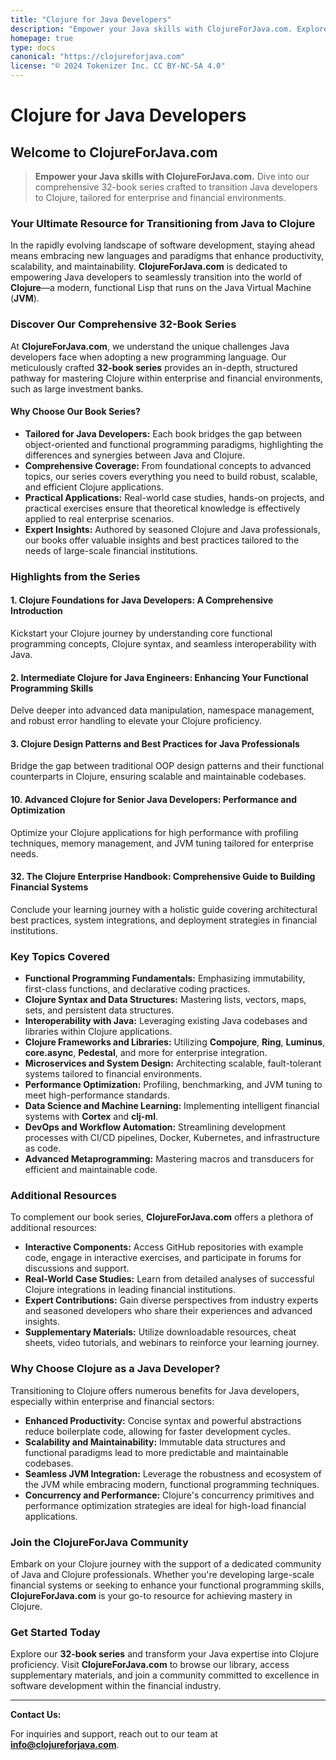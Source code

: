 ```yaml
---
title: "Clojure for Java Developers"
description: "Empower your Java skills with ClojureForJava.com. Explore our comprehensive 32-book series designed to seamlessly transition Java developers to Clojure, specifically tailored for enterprise and financial environments."
homepage: true
type: docs
canonical: "https://clojureforjava.com"
license: "© 2024 Tokenizer Inc. CC BY-NC-SA 4.0"
---
```


# Clojure for Java Developers

## Welcome to **ClojureForJava.com**

> **Empower your Java skills with ClojureForJava.com.** Dive into our comprehensive 32-book series crafted to transition Java developers to Clojure, tailored for enterprise and financial environments.

### **Your Ultimate Resource for Transitioning from Java to Clojure**

In the rapidly evolving landscape of software development, staying ahead means embracing new languages and paradigms that enhance productivity, scalability, and maintainability. **ClojureForJava.com** is dedicated to empowering Java developers to seamlessly transition into the world of **Clojure**—a modern, functional Lisp that runs on the Java Virtual Machine (**JVM**).

### **Discover Our Comprehensive 32-Book Series**

At **ClojureForJava.com**, we understand the unique challenges Java developers face when adopting a new programming language. Our meticulously crafted **32-book series** provides an in-depth, structured pathway for mastering Clojure within enterprise and financial environments, such as large investment banks.

#### **Why Choose Our Book Series?**

- **Tailored for Java Developers:** Each book bridges the gap between object-oriented and functional programming paradigms, highlighting the differences and synergies between Java and Clojure.
- **Comprehensive Coverage:** From foundational concepts to advanced topics, our series covers everything you need to build robust, scalable, and efficient Clojure applications.
- **Practical Applications:** Real-world case studies, hands-on projects, and practical exercises ensure that theoretical knowledge is effectively applied to real enterprise scenarios.
- **Expert Insights:** Authored by seasoned Clojure and Java professionals, our books offer valuable insights and best practices tailored to the needs of large-scale financial institutions.

### **Highlights from the Series**

#### 1. **Clojure Foundations for Java Developers: A Comprehensive Introduction**

Kickstart your Clojure journey by understanding core functional programming concepts, Clojure syntax, and seamless interoperability with Java.

#### 2. **Intermediate Clojure for Java Engineers: Enhancing Your Functional Programming Skills**

Delve deeper into advanced data manipulation, namespace management, and robust error handling to elevate your Clojure proficiency.

#### 3. **Clojure Design Patterns and Best Practices for Java Professionals**

Bridge the gap between traditional OOP design patterns and their functional counterparts in Clojure, ensuring scalable and maintainable codebases.

#### 10. **Advanced Clojure for Senior Java Developers: Performance and Optimization**

Optimize your Clojure applications for high performance with profiling techniques, memory management, and JVM tuning tailored for enterprise needs.

#### 32. **The Clojure Enterprise Handbook: Comprehensive Guide to Building Financial Systems**

Conclude your learning journey with a holistic guide covering architectural best practices, system integrations, and deployment strategies in financial institutions.

### **Key Topics Covered**

- **Functional Programming Fundamentals:** Emphasizing immutability, first-class functions, and declarative coding practices.
- **Clojure Syntax and Data Structures:** Mastering lists, vectors, maps, sets, and persistent data structures.
- **Interoperability with Java:** Leveraging existing Java codebases and libraries within Clojure applications.
- **Clojure Frameworks and Libraries:** Utilizing **Compojure**, **Ring**, **Luminus**, **core.async**, **Pedestal**, and more for enterprise integration.
- **Microservices and System Design:** Architecting scalable, fault-tolerant systems tailored to financial environments.
- **Performance Optimization:** Profiling, benchmarking, and JVM tuning to meet high-performance standards.
- **Data Science and Machine Learning:** Implementing intelligent financial systems with **Cortex** and **clj-ml**.
- **DevOps and Workflow Automation:** Streamlining development processes with CI/CD pipelines, Docker, Kubernetes, and infrastructure as code.
- **Advanced Metaprogramming:** Mastering macros and transducers for efficient and maintainable code.

### **Additional Resources**

To complement our book series, **ClojureForJava.com** offers a plethora of additional resources:

- **Interactive Components:** Access GitHub repositories with example code, engage in interactive exercises, and participate in forums for discussions and support.
- **Real-World Case Studies:** Learn from detailed analyses of successful Clojure integrations in leading financial institutions.
- **Expert Contributions:** Gain diverse perspectives from industry experts and seasoned developers who share their experiences and advanced insights.
- **Supplementary Materials:** Utilize downloadable resources, cheat sheets, video tutorials, and webinars to reinforce your learning journey.

### **Why Choose Clojure as a Java Developer?**

Transitioning to Clojure offers numerous benefits for Java developers, especially within enterprise and financial sectors:

- **Enhanced Productivity:** Concise syntax and powerful abstractions reduce boilerplate code, allowing for faster development cycles.
- **Scalability and Maintainability:** Immutable data structures and functional paradigms lead to more predictable and maintainable codebases.
- **Seamless JVM Integration:** Leverage the robustness and ecosystem of the JVM while embracing modern, functional programming techniques.
- **Concurrency and Performance:** Clojure's concurrency primitives and performance optimization strategies are ideal for high-load financial applications.

### **Join the ClojureForJava Community**

Embark on your Clojure journey with the support of a dedicated community of Java and Clojure professionals. Whether you're developing large-scale financial systems or seeking to enhance your functional programming skills, **ClojureForJava.com** is your go-to resource for achieving mastery in Clojure.

### **Get Started Today**

Explore our **32-book series** and transform your Java expertise into Clojure proficiency. Visit **ClojureForJava.com** to browse our library, access supplementary materials, and join a community committed to excellence in software development within the financial industry.

---

**Contact Us:**

For inquiries and support, reach out to our team at **[info@clojureforjava.com](mailto:info@tokenizer.ca?subject=ClojureForJava.com%20Inquiry)**.

